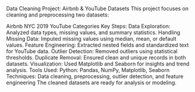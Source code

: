 Data Cleaning Project: Airbnb & YouTube Datasets
This project focuses on cleaning and preprocessing two datasets:

Airbnb NYC 2019
YouTube Categories
Key Steps:
Data Exploration: Analyzed data types, missing values, and summary statistics.
Handling Missing Data: Imputed missing values using median, mean, or default values.
Feature Engineering: Extracted nested fields and standardized text for YouTube data.
Outlier Detection: Removed outliers using statistical thresholds.
Duplicate Removal: Ensured clean and unique records in both datasets.
Visualization: Used Matplotlib and Seaborn for insights and trend analysis.
Tools Used:
Python: Pandas, NumPy, Matplotlib, Seaborn
Techniques: Data cleaning, preprocessing, outlier detection, and feature engineering
The cleaned datasets are ready for analysis or modeling.

